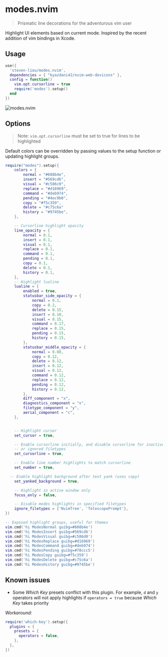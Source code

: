 # modes.nvim

> Prismatic line decorations for the adventurous vim user

Highlight UI elements based on current mode. Inspired by the recent addition of vim bindings in Xcode.

## Usage

```lua
use({
  'steven-liou/modes.nvim',
  dependencies = { "kyazdani42/nvim-web-devicons" },
  config = function()
    vim.opt.cursorline = true
    require('modes').setup()
  end
})
```

![modes.nvim](https://user-images.githubusercontent.com/1474821/127896095-6da221cf-3327-4eed-82be-ce419bdf647c.gif)

## Options

> Note: `vim.opt.cursorline` must be set to true for lines to be highlighted

Default colors can be overridden by passing values to the setup function or updating highlight groups.

```lua
require("modes").setup({
	colors = {
		normal = "#608b4e",
		insert = "#569cd6",
		visual = "#c586c0",
		replace = "#d16969",
		command = "#deb974",
		pending = "#4ec9b0",
		copy = "#f5c359",
		delete = "#c75c6a"
		history = "#9745be",
	},

	-- Cursorline highlight opacity
	line_opacity = {
		normal = 0.1,
		insert = 0.1,
		visual = 0.1,
		replace = 0.1,
		command = 0.1,
		pending = 0.1,
		copy = 0.1,
		delete = 0.1,
		history = 0.1,
	},
	-- Highlight lualine
	lualine = {
		enabled = true,
		statusbar_side_opacity = {
			normal = 0.1,
			copy = 0.2,
			delete = 0.15,
			insert = 0.10,
			visual = 0.15,
			command = 0.17,
			replace = 0.15,
			pending = 0.15,
			history = 0.15,
		},
		statusbar_middle_opacity = {
			normal = 0.08,
			copy = 0.12,
			delete = 0.12,
			insert = 0.12,
			visual = 0.12,
			command = 0.12,
			replace = 0.12,
			pending = 0.12,
			history = 0.12,
		},
		diff_component = "x",
		diagnostics_component = "x",
		filetype_component = "y",
		aerial_component = "c",
	},


	-- Highlight cursor
	set_cursor = true,

	-- Enable cursorline initially, and disable cursorline for inactive windows
	-- or ignored filetypes
	set_cursorline = true,

	-- Enable line number highlights to match cursorline
	set_number = true,

  -- Enable highlight background after text yank (uses copy)
	set_yanked_background = true,

	-- Highlight in active window only
	focus_only = false,

	-- Disable modes highlights in specified filetypes
	ignore_filetypes = {'NvimTree', 'TelescopePrompt'},
})
```

```lua
-- Exposed highlight groups, useful for themes
vim.cmd('hi ModesNormal guibg=#608b4e')
vim.cmd('hi ModesInsert guibg=#569cd6')
vim.cmd('hi ModesVisual guibg=#c586d0')
vim.cmd('hi ModesReplace guibg=#d16969')
vim.cmd('hi ModesCommand guibg=#deb974')
vim.cmd('hi ModesPending guibg=#78ccc5')
vim.cmd('hi ModesCopy guibg=#f5c359')
vim.cmd('hi ModesDelete guibg=#c75c6a')
vim.cmd('hi ModesHistory guibg=#9745be')
```

## Known issues

- Some _Which Key_ presets conflict with this plugin. For example, `d` and `y` operators will not apply highlights if `operators = true` because _Which Key_ takes priority

_Workaround:_

```lua
require('which-key').setup({
  plugins = {
    presets = {
      operators = false,
    },
  },
})
```
